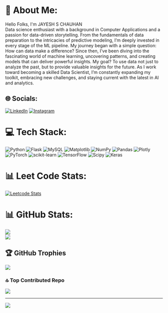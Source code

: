 # 🙂 About Me:
Hello Folks, I'm JAYESH S CHAUHAN<br>Data science enthusiast with a background in Computer Applications and a passion for data-driven storytelling. From the fundamentals of data preparation to the intricacies of predictive modeling, I’m deeply invested in every stage of the ML pipeline. My journey began with a simple question: How can data make a difference? Since then, I’ve been diving into the fascinating world of machine learning, uncovering patterns, and creating models that can deliver powerful insights. My goal? To use data not just to analyze the past, but to provide valuable insights for the future. As I work toward becoming a skilled Data Scientist, I’m constantly expanding my toolkit, embracing new challenges, and staying current with the latest in AI and analytics.


## 🌐 Socials:
[![LinkedIn](https://img.shields.io/badge/LinkedIn-%230077B5.svg?logo=linkedin&logoColor=white)](https://linkedin.com/in/jayeshschauhan0810) [![Instagram](https://img.shields.io/badge/Instagram-%23E4405F.svg?logo=Instagram&logoColor=white)](https://instagram.com/jesc_11_)

# 💻 Tech Stack:
![Python](https://img.shields.io/badge/python-3670A0?style=for-the-badge&logo=python&logoColor=ffdd54) ![Flask](https://img.shields.io/badge/flask-%23000.svg?style=for-the-badge&logo=flask&logoColor=white) ![MySQL](https://img.shields.io/badge/mysql-4479A1.svg?style=for-the-badge&logo=mysql&logoColor=white) ![Matplotlib](https://img.shields.io/badge/Matplotlib-%23ffffff.svg?style=for-the-badge&logo=Matplotlib&logoColor=black) ![NumPy](https://img.shields.io/badge/numpy-%23013243.svg?style=for-the-badge&logo=numpy&logoColor=white) ![Pandas](https://img.shields.io/badge/pandas-%23150458.svg?style=for-the-badge&logo=pandas&logoColor=white) ![Plotly](https://img.shields.io/badge/Plotly-%233F4F75.svg?style=for-the-badge&logo=plotly&logoColor=white) ![PyTorch](https://img.shields.io/badge/PyTorch-%23EE4C2C.svg?style=for-the-badge&logo=PyTorch&logoColor=white) ![scikit-learn](https://img.shields.io/badge/scikit--learn-%23F7931E.svg?style=for-the-badge&logo=scikit-learn&logoColor=white) ![TensorFlow](https://img.shields.io/badge/TensorFlow-%23FF6F00.svg?style=for-the-badge&logo=TensorFlow&logoColor=white) ![Scipy](https://img.shields.io/badge/SciPy-%230C55A5.svg?style=for-the-badge&logo=scipy&logoColor=%white) ![Keras](https://img.shields.io/badge/Keras-%23D00000.svg?style=for-the-badge&logo=Keras&logoColor=white)

# 📊 Leet Code Stats:
[![Leetcode Stats](https://leetcard.jacoblin.cool/Jayesh_Chauhan_0810?ext=heatmap)](https://leetcode.com/u/Jayesh_Chauhan_0810)

# 📊 GitHub Stats:
![](https://github-readme-stats.vercel.app/api?username=JayeshSChauhan&theme=dark&hide_border=false&include_all_commits=false&count_private=false)<br/>
![](https://github-readme-streak-stats.herokuapp.com/?user=JayeshSChauhan&theme=dark&hide_border=false)<br/>
<!-- ![](https://github-readme-stats.vercel.app/api/top-langs/?username=JayeshSChauhan&theme=dark&hide_border=false&include_all_commits=false&count_private=false&layout=compact) -->

## 🏆 GitHub Trophies
![](https://github-profile-trophy.vercel.app/?username=JayeshSChauhan&theme=radical&no-frame=false&no-bg=false&margin-w=4)


### 🔝 Top Contributed Repo
![](https://github-contributor-stats.vercel.app/api?username=JayeshSChauhan&limit=5&theme=dark&combine_all_yearly_contributions=true)

---
[![](https://visitcount.itsvg.in/api?id=JayeshSChauhan&icon=6&color=3)](https://visitcount.itsvg.in)

<!-- Proudly created with GPRM ( https://gprm.itsvg.in ) -->
